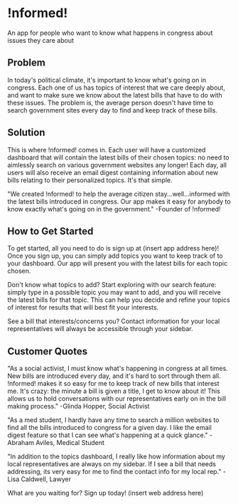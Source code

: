 # !nformed! #

<!-- 
> This material was originally posted [here](http://www.quora.com/What-is-Amazons-approach-to-product-development-and-product-management). It is reproduced here for posterities sake.

There is an approach called "working backwards" that is widely used at Amazon. They work backwards from the customer, rather than starting with an idea for a product and trying to bolt customers onto it. While working backwards can be applied to any specific product decision, using this approach is especially important when developing new products or features.

For new initiatives a product manager typically starts by writing an internal press release announcing the finished product. The target audience for the press release is the new/updated product's customers, which can be retail customers or internal users of a tool or technology. Internal press releases are centered around the customer problem, how current solutions (internal or external) fail, and how the new product will blow away existing solutions.

If the benefits listed don't sound very interesting or exciting to customers, then perhaps they're not (and shouldn't be built). Instead, the product manager should keep iterating on the press release until they've come up with benefits that actually sound like benefits. Iterating on a press release is a lot less expensive than iterating on the product itself (and quicker!).

If the press release is more than a page and a half, it is probably too long. Keep it simple. 3-4 sentences for most paragraphs. Cut out the fat. Don't make it into a spec. You can accompany the press release with a FAQ that answers all of the other business or execution questions so the press release can stay focused on what the customer gets. My rule of thumb is that if the press release is hard to write, then the product is probably going to suck. Keep working at it until the outline for each paragraph flows. 

Oh, and I also like to write press-releases in what I call "Oprah-speak" for mainstream consumer products. Imagine you're sitting on Oprah's couch and have just explained the product to her, and then you listen as she explains it to her audience. That's "Oprah-speak", not "Geek-speak".

Once the project moves into development, the press release can be used as a touchstone; a guiding light. The product team can ask themselves, "Are we building what is in the press release?" If they find they're spending time building things that aren't in the press release (overbuilding), they need to ask themselves why. This keeps product development focused on achieving the customer benefits and not building extraneous stuff that takes longer to build, takes resources to maintain, and doesn't provide real customer benefit (at least not enough to warrant inclusion in the press release).
 -->

An app for people who want to know what happens in congress about issues they care about

## Problem ##
In today's political climate, it's important to know what's going on in congress. Each one of us has topics of interest that we care deeply about, and want to make sure we know about the latest bills that have to do with these issues. The problem is, the average person doesn't have time to search government sites every day to find and keep track of these bills.

## Solution ##
This is where !nformed! comes in. Each user will have a customized dashboard that will contain the latest bills of their chosen topics: no need to aimlessly search on various government websites any longer! Each day, all users will also receive an email digest containing information about new bills relating to their personalized topics. It's that simple. 

"We created !nformed! to help the average citizen stay...well...informed with the latest bills introduced in congress. Our app makes it easy for anybody to know exactly what's going on in the government." -Founder of !nformed!

## How to Get Started ##
To get started, all you need to do is sign up at (insert app address here)! Once you sign up, you can simply add topics you want to keep track of to your dashboard. Our app will present you with the latest bills for each topic chosen. 

Don't know what topics to add? Start exploring with our search feature: simply type in a possible topic you may want to add, and you will receive the latest bills for that topic. This can help you decide and refine your topics of interest for results that will best fit your interests.

See a bill that interests/concerns you? Contact information for your local representatives will always be accessible through your sidebar. 

## Customer Quotes ##
"As a social activist, I must know what's happening in congress at all times. New bills are introduced every day, and it's hard to sort through them all. !nformed! makes it so easy for me to keep track of new bills that interest me. It's crazy: the minute a bill is given a title, I get to know about it! This allows us to hold conversations with our representatives early on in the bill making process." -Glinda Hopper, Social Activist

"As a med student, I hardly have any time to search a million websites to find all the bills introduced to congress for a given day. I like the email digest feature so that I can see what's happening at a quick glance." -Abraham Aviles, Medical Student

"In addition to the topics dashboard, I really like how information about my local representatives are always on my sidebar. If I see a bill that needs addressing, its very easy for me to find the contact info for my local rep." -Lisa Caldwell, Lawyer

What are you waiting for? Sign up today! (insert web address here)
